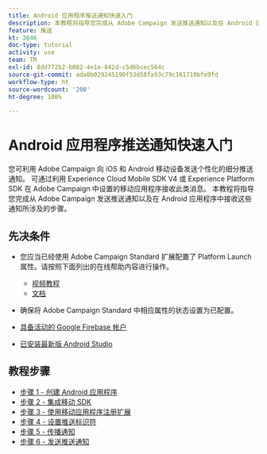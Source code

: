 ```yaml
---
title: Android 应用程序推送通知快速入门
description: 本教程将指导您完成从 Adobe Campaign 发送推送通知以及在 Android 应用程序中接收这些通知所涉及的步骤。
feature: 推送
kt: 3846
doc-type: tutorial
activity: use
team: TM
exl-id: 8dd772b2-b082-4e1e-842d-c5d6bcec564c
source-git-commit: ada0b029245190f53d58fa93c79c161719bfe9fd
workflow-type: ht
source-wordcount: '200'
ht-degree: 100%

---
```


# Android 应用程序推送通知快速入门

您可利用 Adobe Campaign 向 iOS 和 Android 移动设备发送个性化的细分推送通知。
可通过利用 Experience Cloud Mobile SDK V4 或 Experience Platform SDK 在 Adobe Campaign 中设置的移动应用程序接收此类消息。
本教程将指导您完成从 Adobe Campaign 发送推送通知以及在 Android 应用程序中接收这些通知所涉及的步骤。

## 先决条件

* 您应当已经使用 Adobe Campaign Standard 扩展配置了 Platform Launch 属性。请按照下面列出的在线帮助内容进行操作。
   * [视频教程](https://video.tv.adobe.com/v/26224?quality=12)
   * [文档](https://docs.adobe.com/content/help/zh-Hans/campaign-learn/campaign-standard-tutorials/communication-channels/mobile/configure-mobile-apps-using-aep-sdk.html)

* 确保将 Adobe Campaign Standard 中相应属性的状态设置为已配置。
* [具备活动的 Google Firebase 帐户](https://firebase.google.com)
* [已安装最新版 Android Studio](https://developer.android.com/studio)

## 教程步骤

* [步骤 1 - 创建 Android 应用程序](/help/tutorial-push-notifications-android/create-android-app.md)
* [步骤 2 - 集成移动 SDK](/help/tutorial-push-notifications-android/integrating-with-mobile-sdk.md)
* [步骤 3 - 使用移动应用程序注册扩展](/help/tutorial-push-notifications-android/register-mobile-extensions.md)
* [步骤 4 - 设置推送标识符](/help/tutorial-push-notifications-android/set-push-identifier.md)
* [步骤 5 - 传播通知](/help/tutorial-push-notifications-android/propagate-notification.md)
* [步骤 6 - 发送推送通知](/help/tutorial-push-notifications-android/send-push-notification.md)
